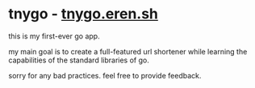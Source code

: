 # tnygo - [tnygo.eren.sh](https://tnygo.eren.sh)

this is my first-ever go app.

my main goal is to create a full-featured url shortener while learning the capabilities of the standard libraries of go.

sorry for any bad practices. feel free to provide feedback.
